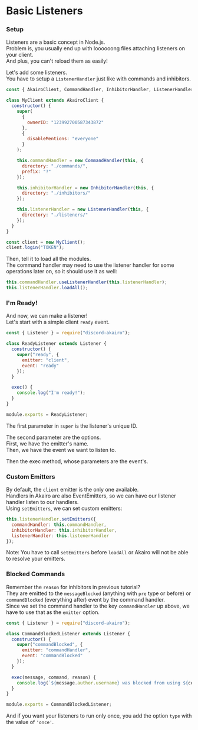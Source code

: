 # Basic Listeners

### Setup

Listeners are a basic concept in Node.js.  
Problem is, you usually end up with loooooong files attaching listeners on your client.  
And plus, you can't reload them as easily!

Let's add some listeners.  
You have to setup a `ListenerHandler` just like with commands and inhibitors.

```js
const { AkairoClient, CommandHandler, InhibitorHandler, ListenerHandler } = require("discord-akairo");

class MyClient extends AkairoClient {
  constructor() {
    super(
      {
        ownerID: "123992700587343872"
      },
      {
        disableMentions: "everyone"
      }
    );

    this.commandHandler = new CommandHandler(this, {
      directory: "./commands/",
      prefix: "?"
    });

    this.inhibitorHandler = new InhibitorHandler(this, {
      directory: "./inhibitors/"
    });

    this.listenerHandler = new ListenerHandler(this, {
      directory: "./listeners/"
    });
  }
}

const client = new MyClient();
client.login("TOKEN");
```

Then, tell it to load all the modules.  
The command handler may need to use the listener handler for some operations later on, so it should use it as well:

```js
this.commandHandler.useListenerHandler(this.listenerHandler);
this.listenerHandler.loadAll();
```

### I'm Ready!

And now, we can make a listener!  
Let's start with a simple client `ready` event.

```js
const { Listener } = require("discord-akairo");

class ReadyListener extends Listener {
  constructor() {
    super("ready", {
      emitter: "client",
      event: "ready"
    });
  }

  exec() {
    console.log("I'm ready!");
  }
}

module.exports = ReadyListener;
```

The first parameter in `super` is the listener's unique ID.

The second parameter are the options.  
First, we have the emitter's name.  
Then, we have the event we want to listen to.

Then the exec method, whose parameters are the event's.

### Custom Emitters

By default, the `client` emitter is the only one available.  
Handlers in Akairo are also EventEmitters, so we can have our listener handler listen to our handlers.  
Using `setEmitters`, we can set custom emitters:

```js
this.listenerHandler.setEmitters({
  commandHandler: this.commandHandler,
  inhibitorHandler: this.inhibitorHandler,
  listenerHandler: this.listenerHandler
});
```

Note: You have to call `setEmitters` before `loadAll` or Akairo will not be able to resolve your emitters.

### Blocked Commands

Remember the `reason` for inhibitors in previous tutorial?  
They are emitted to the `messageBlocked` (anything with `pre` type or before) or `commandBlocked` (everything after) event by the command handler.  
Since we set the command handler to the key `commandHandler` up above, we have to use that as the `emitter` option.

```js
const { Listener } = require("discord-akairo");

class CommandBlockedListener extends Listener {
  constructor() {
    super("commandBlocked", {
      emitter: "commandHandler",
      event: "commandBlocked"
    });
  }

  exec(message, command, reason) {
    console.log(`${message.author.username} was blocked from using ${command.id} because of ${reason}!`);
  }
}

module.exports = CommandBlockedListener;
```

And if you want your listeners to run only once, you add the option `type` with the value of `'once'`.
